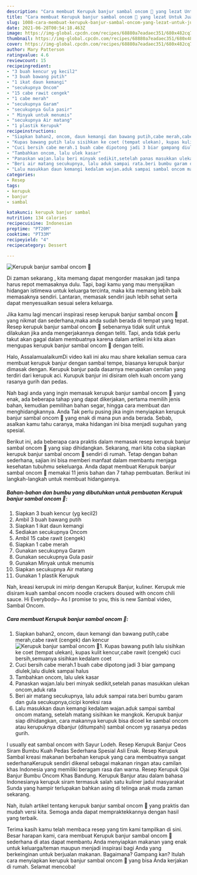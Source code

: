 ```yaml
---
description: "Cara membuat Kerupuk banjur sambal oncom 🌸 yang lezat Untuk Jualan"
title: "Cara membuat Kerupuk banjur sambal oncom 🌸 yang lezat Untuk Jualan"
slug: 1008-cara-membuat-kerupuk-banjur-sambal-oncom-yang-lezat-untuk-jualan
date: 2021-06-28T00:54:18.463Z
image: https://img-global.cpcdn.com/recipes/68880a7eadaec351/680x482cq70/kerupuk-banjur-sambal-oncom-🌸-foto-resep-utama.jpg
thumbnail: https://img-global.cpcdn.com/recipes/68880a7eadaec351/680x482cq70/kerupuk-banjur-sambal-oncom-🌸-foto-resep-utama.jpg
cover: https://img-global.cpcdn.com/recipes/68880a7eadaec351/680x482cq70/kerupuk-banjur-sambal-oncom-🌸-foto-resep-utama.jpg
author: Mary Patterson
ratingvalue: 4.6
reviewcount: 15
recipeingredient:
- "3 buah kencur yg kecil2"
- "3 buah bawang putih"
- "1 ikat daun kemangi"
- "secukupnya Oncom"
- "15 cabe rawit cengek"
- "1 cabe merah"
- "secukupnya Garam"
- "secukupnya Gula pasir"
- " Minyak untuk menumis"
- "secukupnya Air matang"
- "1 plastik Kerupuk"
recipeinstructions:
- "Siapkan bahan2, oncom, daun kemangi dan bawang putih,cabe merah,cabe rawit (cengek) dan kencur"
- "Kupas bawang putih lalu sisihkan ke coet (tempat ulekan), kupas kulit kencur,cabe rawit (cengek) cuci bersih,semuanya sisihkan kedalam coet"
- "Cuci bersih cabe merah.1 buah cabe dipotong jadi 3 biar gampang diulek,lalu diulek sampai halus"
- "Tambahkan oncom, lalu ulek kasar"
- "Panaskan wajan.lalu beri minyak sedikit,setelah panas masukkan ulekan oncom,aduk rata"
- "Beri air matang secukupnya, lalu aduk sampai rata.beri bumbu garam dan gula secukupnya,cicipi koreksi rasa"
- "Lalu masukkan daun kemangi kedalam wajan.aduk sampai sambal oncom matang, setelah matang sisihkan ke mangkok. Kerupuk banjur siap dihidangkan, cara makannya kerupuk bisa dicoel ke sambal oncom atau kerupuknya dibanjur (ditumpahi) sambal oncom yg rasanya pedas gurih."
categories:
- Resep
tags:
- kerupuk
- banjur
- sambal

katakunci: kerupuk banjur sambal 
nutrition: 134 calories
recipecuisine: Indonesian
preptime: "PT20M"
cooktime: "PT33M"
recipeyield: "4"
recipecategory: Dessert

---
```



![Kerupuk banjur sambal oncom 🌸](https://img-global.cpcdn.com/recipes/68880a7eadaec351/680x482cq70/kerupuk-banjur-sambal-oncom-🌸-foto-resep-utama.jpg)

Di zaman  sekarang , kita memang dapat mengorder masakan jadi tanpa harus repot memasaknya dulu. Tapi, bagi kamu yang mau menyajikan hidangan istimewa untuk keluarga tercinta, maka kita memang lebih baik memasaknya sendiri. Lantaran, memasak sendiri jauh lebih sehat serta dapat menyesuaikan sesuai selera keluarga.

Jika kamu lagi mencari inspirasi resep kerupuk banjur sambal oncom 🌸 yang nikmat dan sederhana,maka anda sudah berada di tempat yang tepat. Resep kerupuk banjur sambal oncom 🌸  sebenarnya tidak sulit untuk dilakukan jika anda mengerjakannya dengan teliti. Tapi, anda tidak perlu takut akan gagal dalam membuatnya 
karena dalam artikel ini kita akan mengupas kerupuk banjur sambal oncom 🌸 dengan teliti.  

Halo, AssalamualaikumDi video kali ini aku mau share kekalian semua cara membuat kerupuk banjur dengan sambal tempe, biasanya kerupuk banjur dimasak dengan. Kerupuk banjur pada dasarnya merupakan cemilan yang terdiri dari kerupuk aci. Kurupuk banjur ini disiram oleh kuah oncom yang rasanya gurih dan pedas.

Nah bagi anda yang ingin memasak kerupuk banjur sambal oncom 🌸 yang enak, ada beberapa tahap yang dapat dikerjakan, pertama memilih jenis bahan, kemudian pemilihan bahan segar, hingga cara membuat dan menghidangkannya. Anda Tak perlu pusing jika ingin menyiapkan kerupuk banjur sambal oncom 🌸 yang enak di mana pun anda berada. Sebab, asalkan kamu  tahu caranya, maka hidangan ini bisa menjadi suguhan yang spesial.

Berikut ini, ada beberapa cara praktis  dalam memasak resep kerupuk banjur sambal oncom 🌸 yang siap dihidangkan. Sekarang, mari kita coba siapkan kerupuk banjur sambal oncom 🌸 sendiri di rumah. Tetap dengan bahan sederhana, sajian ini bisa memberi manfaat dalam membantu menjaga kesehatan tubuhmu sekeluarga. Anda dapat membuat Kerupuk banjur sambal oncom 🌸 memakai 11 jenis bahan dan 7 tahap pembuatan. Berikut ini langkah-langkah untuk membuat hidangannya.

<!--inarticleads1-->

##### Bahan-bahan dan bumbu yang dibutuhkan untuk pembuatan Kerupuk banjur sambal oncom 🌸:

1. Siapkan 3 buah kencur (yg kecil2)
1. Ambil 3 buah bawang putih
1. Siapkan 1 ikat daun kemangi
1. Sediakan secukupnya Oncom
1. Ambil 15 cabe rawit (cengek)
1. Siapkan 1 cabe merah
1. Gunakan secukupnya Garam
1. Gunakan secukupnya Gula pasir
1. Gunakan  Minyak untuk menumis
1. Siapkan secukupnya Air matang
1. Gunakan 1 plastik Kerupuk


Nah, kreasi kerupuk ini mirip dengan Kerupuk Banjur, kuliner. Kerupuk mie disiram kuah sambal oncom noodle crackers doused with oncom chili sauce. Hi Everybody~ As I promise to you, this is new Sambal video, Sambal Oncom. 

<!--inarticleads2-->

##### Cara membuat Kerupuk banjur sambal oncom 🌸:

1. Siapkan bahan2, oncom, daun kemangi dan bawang putih,cabe merah,cabe rawit (cengek) dan kencur
<img src="https://img-global.cpcdn.com/steps/dc6016ac6f0ff27a/160x128cq70/kerupuk-banjur-sambal-oncom-🌸-langkah-memasak-1-foto.jpg" alt="Kerupuk banjur sambal oncom 🌸">1. Kupas bawang putih lalu sisihkan ke coet (tempat ulekan), kupas kulit kencur,cabe rawit (cengek) cuci bersih,semuanya sisihkan kedalam coet
1. Cuci bersih cabe merah.1 buah cabe dipotong jadi 3 biar gampang diulek,lalu diulek sampai halus
1. Tambahkan oncom, lalu ulek kasar
1. Panaskan wajan.lalu beri minyak sedikit,setelah panas masukkan ulekan oncom,aduk rata
1. Beri air matang secukupnya, lalu aduk sampai rata.beri bumbu garam dan gula secukupnya,cicipi koreksi rasa
1. Lalu masukkan daun kemangi kedalam wajan.aduk sampai sambal oncom matang, setelah matang sisihkan ke mangkok. Kerupuk banjur siap dihidangkan, cara makannya kerupuk bisa dicoel ke sambal oncom atau kerupuknya dibanjur (ditumpahi) sambal oncom yg rasanya pedas gurih.


I usually eat sambal oncom with Sayur Lodeh. Resep Kerupuk Banjur Ceos Siram Bumbu Kuah Pedas Sederhana Spesial Asli Enak. Resep Kerupuk Sambal kreasi makanan berbahan kerupuk yang cara membuatnya sangat sederhanaKerupuk sendiri dikenal sebagai makanan ringan atau camilan khas Indonesia yang memiliki beragam rasa dan warna. Resep Kerupuk Ojai Banjur Bumbu Oncom Khas Bandung. Kerupuk Banjur atau dalam bahasa Indonesianya kerupuk siram termasuk salah satu kuliner jadul masyarakat Sunda yang hampir terlupakan bahkan asing di telinga anak muda zaman sekarang. 

Nah, itulah artikel tentang  kerupuk banjur sambal oncom 🌸  yang praktis dan mudah versi kita. Semoga anda dapat mempraktekkannya dengan hasil yang terbaik. 

Terima kasih kamu telah membaca resep yang tim kami tampilkan di sini. Besar harapan kami, cara membuat  Kerupuk banjur sambal oncom 🌸 sederhana di atas dapat membantu Anda menyiapkan makanan yang enak untuk keluarga/teman maupun menjadi inspirasi bagi Anda yang berkeinginan untuk berjualan makanan. Bagaimana? Gampang kan? Itulah cara menyiapkan kerupuk banjur sambal oncom 🌸 yang bisa Anda kerjakan di rumah. Selamat mencoba!

